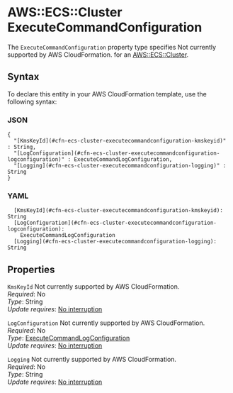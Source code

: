 # AWS::ECS::Cluster ExecuteCommandConfiguration<a name="aws-properties-ecs-cluster-executecommandconfiguration"></a>

<a name="aws-properties-ecs-cluster-executecommandconfiguration-description"></a>The `ExecuteCommandConfiguration` property type specifies Not currently supported by AWS CloudFormation\. for an [AWS::ECS::Cluster](aws-resource-ecs-cluster.md)\.

## Syntax<a name="aws-properties-ecs-cluster-executecommandconfiguration-syntax"></a>

To declare this entity in your AWS CloudFormation template, use the following syntax:

### JSON<a name="aws-properties-ecs-cluster-executecommandconfiguration-syntax.json"></a>

```
{
  "[KmsKeyId](#cfn-ecs-cluster-executecommandconfiguration-kmskeyid)" : String,
  "[LogConfiguration](#cfn-ecs-cluster-executecommandconfiguration-logconfiguration)" : ExecuteCommandLogConfiguration,
  "[Logging](#cfn-ecs-cluster-executecommandconfiguration-logging)" : String
}
```

### YAML<a name="aws-properties-ecs-cluster-executecommandconfiguration-syntax.yaml"></a>

```
  [KmsKeyId](#cfn-ecs-cluster-executecommandconfiguration-kmskeyid): String
  [LogConfiguration](#cfn-ecs-cluster-executecommandconfiguration-logconfiguration): 
    ExecuteCommandLogConfiguration
  [Logging](#cfn-ecs-cluster-executecommandconfiguration-logging): String
```

## Properties<a name="aws-properties-ecs-cluster-executecommandconfiguration-properties"></a>

`KmsKeyId`  <a name="cfn-ecs-cluster-executecommandconfiguration-kmskeyid"></a>
Not currently supported by AWS CloudFormation\.  
*Required*: No  
*Type*: String  
*Update requires*: [No interruption](https://docs.aws.amazon.com/AWSCloudFormation/latest/UserGuide/using-cfn-updating-stacks-update-behaviors.html#update-no-interrupt)

`LogConfiguration`  <a name="cfn-ecs-cluster-executecommandconfiguration-logconfiguration"></a>
Not currently supported by AWS CloudFormation\.  
*Required*: No  
*Type*: [ExecuteCommandLogConfiguration](aws-properties-ecs-cluster-executecommandlogconfiguration.md)  
*Update requires*: [No interruption](https://docs.aws.amazon.com/AWSCloudFormation/latest/UserGuide/using-cfn-updating-stacks-update-behaviors.html#update-no-interrupt)

`Logging`  <a name="cfn-ecs-cluster-executecommandconfiguration-logging"></a>
Not currently supported by AWS CloudFormation\.  
*Required*: No  
*Type*: String  
*Update requires*: [No interruption](https://docs.aws.amazon.com/AWSCloudFormation/latest/UserGuide/using-cfn-updating-stacks-update-behaviors.html#update-no-interrupt)